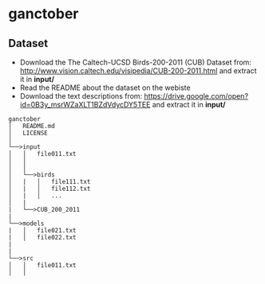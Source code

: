 # ganctober



## Dataset
- Download the The Caltech-UCSD Birds-200-2011 (CUB) Dataset from: http://www.vision.caltech.edu/visipedia/CUB-200-2011.html and extract it in <b>input/</b> <br>
- Read the README about the dataset on the webiste
- Download the text descriptions from: https://drive.google.com/open?id=0B3y_msrWZaXLT1BZdVdycDY5TEE and extract it in <b>input/</b><br>
```
ganctober
│   README.md
│   LICENSE   
│
└──>input
│   │   file011.txt
│   │
│   │
│   └──>birds
│   |   │   file111.txt
│   |   │   file112.txt
│   |   │   ...
│   |    
|   └──>CUB_200_2011
|
└──>models
|   │   file021.txt
|   │   file022.txt
|
|
└──>src
│   │   file011.txt
│   │   
```